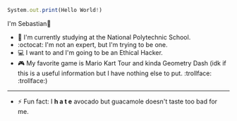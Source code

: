 ```javascript
System.out.print(Hello World!)
```

I'm Sebastian:penguin:

- :school_satchel: I'm currently studying at the National Polytechnic School.
- :octocat: I'm not an expert, but I'm trying to be one.
- 💻 I want to and I'm going to be an Ethical Hacker.
- :video_game: My favorite game is Mario Kart Tour and kinda Geometry Dash (idk if this is a useful information but I have nothing else to put. :trollface: :trollface:)

---

- :zap: Fun fact: I **h a t e** avocado but guacamole doesn't taste too bad for me.
